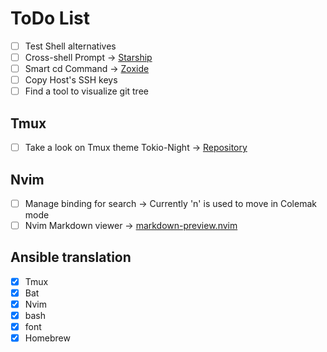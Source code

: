 # ToDo List

- [ ] Test Shell alternatives 
- [ ] Cross-shell Prompt -> [Starship](https://starship.rs/)
- [ ] Smart cd Command -> [Zoxide](https://github.com/ajeetdsouza/zoxide)
- [ ] Copy Host's SSH keys
- [ ] Find a tool to visualize git tree

## Tmux

- [ ] Take a look on Tmux theme Tokio-Night -> [Repository](https://github.com/fabioluciano/tmux-tokyo-night)

## Nvim

- [ ] Manage binding for search -> Currently 'n' is used to move in Colemak mode
- [ ] Nvim Markdown viewer -> [markdown-preview.nvim](https://github.com/iamcco/markdown-preview.nvim)

## Ansible translation

- [X] Tmux
- [X] Bat
- [X] Nvim
- [X] bash
- [X] font
- [X] Homebrew